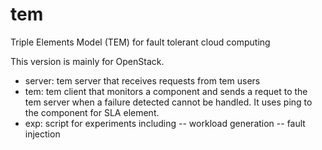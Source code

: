 tem
===

Triple Elements Model (TEM) for fault tolerant cloud computing

This version is mainly for OpenStack.

- server: tem server that receives requests from tem users
- tem: tem client that monitors a component and sends a requet to the tem server when a failure detected cannot be handled.
     It uses ping to the component for SLA element.
- exp: script for experiments including 
-- workload generation
-- fault injection

